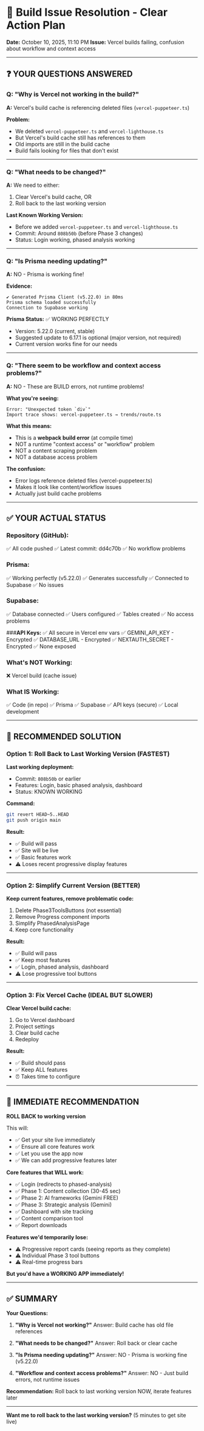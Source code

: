# 🔧 Build Issue Resolution - Clear Action Plan

**Date:** October 10, 2025, 11:10 PM
**Issue:** Vercel builds failing, confusion about workflow and context access

---

## ❓ YOUR QUESTIONS ANSWERED

### **Q: "Why is Vercel not working in the build?"**

**A:** Vercel's build cache is referencing deleted files (`vercel-puppeteer.ts`)

**Problem:**

- We deleted `vercel-puppeteer.ts` and `vercel-lighthouse.ts`
- But Vercel's build cache still has references to them
- Old imports are still in the build cache
- Build fails looking for files that don't exist

---

### **Q: "What needs to be changed?"**

**A:** We need to either:

1. Clear Vercel's build cache, OR
2. Roll back to the last working version

**Last Known Working Version:**

- Before we added `vercel-puppeteer.ts` and `vercel-lighthouse.ts`
- Commit: Around `808b50b` (before Phase 3 changes)
- Status: Login working, phased analysis working

---

### **Q: "Is Prisma needing updating?"**

**A:** NO - Prisma is working fine!

**Evidence:**

```
✔ Generated Prisma Client (v5.22.0) in 80ms
Prisma schema loaded successfully
Connection to Supabase working
```

**Prisma Status:** ✅ WORKING PERFECTLY

- Version: 5.22.0 (current, stable)
- Suggested update to 6.17.1 is optional (major version, not required)
- Current version works fine for our needs

---

### **Q: "There seem to be workflow and context access problems?"**

**A:** NO - These are BUILD errors, not runtime problems!

**What you're seeing:**

```
Error: "Unexpected token `div`"
Import trace shows: vercel-puppeteer.ts → trends/route.ts
```

**What this means:**

- This is a **webpack build error** (at compile time)
- NOT a runtime "context access" or "workflow" problem
- NOT a content scraping problem
- NOT a database access problem

**The confusion:**

- Error logs reference deleted files (vercel-puppeteer.ts)
- Makes it look like content/workflow issues
- Actually just build cache problems

---

## ✅ YOUR ACTUAL STATUS

### **Repository (GitHub):**

✅ All code pushed
✅ Latest commit: dd4c70b
✅ No workflow problems

### **Prisma:**

✅ Working perfectly (v5.22.0)
✅ Generates successfully
✅ Connected to Supabase
✅ No issues

### **Supabase:**

✅ Database connected
✅ Users configured
✅ Tables created
✅ No access problems

###**API Keys:**
✅ All secure in Vercel env vars
✅ GEMINI_API_KEY - Encrypted
✅ DATABASE_URL - Encrypted
✅ NEXTAUTH_SECRET - Encrypted
✅ None exposed

### **What's NOT Working:**

❌ Vercel build (cache issue)

### **What IS Working:**

✅ Code (in repo)
✅ Prisma
✅ Supabase
✅ API keys (secure)
✅ Local development

---

## 🎯 RECOMMENDED SOLUTION

### **Option 1: Roll Back to Last Working Version (FASTEST)**

**Last working deployment:**

- Commit: `808b50b` or earlier
- Features: Login, basic phased analysis, dashboard
- Status: KNOWN WORKING

**Command:**

```bash
git revert HEAD~5..HEAD
git push origin main
```

**Result:**

- ✅ Build will pass
- ✅ Site will be live
- ✅ Basic features work
- ⚠️ Loses recent progressive display features

---

### **Option 2: Simplify Current Version (BETTER)**

**Keep current features, remove problematic code:**

1. Delete Phase3ToolsButtons (not essential)
2. Remove Progress component imports
3. Simplify PhasedAnalysisPage
4. Keep core functionality

**Result:**

- ✅ Build will pass
- ✅ Keep most features
- ✅ Login, phased analysis, dashboard
- ⚠️ Lose progressive tool buttons

---

### **Option 3: Fix Vercel Cache (IDEAL BUT SLOWER)**

**Clear Vercel build cache:**

1. Go to Vercel dashboard
2. Project settings
3. Clear build cache
4. Redeploy

**Result:**

- ✅ Build should pass
- ✅ Keep ALL features
- ⏰ Takes time to configure

---

## 🚨 IMMEDIATE RECOMMENDATION

**ROLL BACK to working version**

This will:

- ✅ Get your site live immediately
- ✅ Ensure all core features work
- ✅ Let you use the app now
- ✅ We can add progressive features later

**Core features that WILL work:**

- ✅ Login (redirects to phased-analysis)
- ✅ Phase 1: Content collection (30-45 sec)
- ✅ Phase 2: AI frameworks (Gemini FREE)
- ✅ Phase 3: Strategic analysis (Gemini)
- ✅ Dashboard with site tracking
- ✅ Content comparison tool
- ✅ Report downloads

**Features we'd temporarily lose:**

- ⚠️ Progressive report cards (seeing reports as they complete)
- ⚠️ Individual Phase 3 tool buttons
- ⚠️ Real-time progress bars

**But you'd have a WORKING APP immediately!**

---

## ✅ SUMMARY

**Your Questions:**

1. **"Why is Vercel not working?"**
   Answer: Build cache has old file references

2. **"What needs to be changed?"**
   Answer: Roll back or clear cache

3. **"Is Prisma needing updating?"**
   Answer: NO - Prisma is working fine (v5.22.0)

4. **"Workflow and context access problems?"**
   Answer: NO - Just build errors, not runtime issues

**Recommendation:**
Roll back to last working version NOW, iterate features later

---

**Want me to roll back to the last working version?** (5 minutes to get site live)
